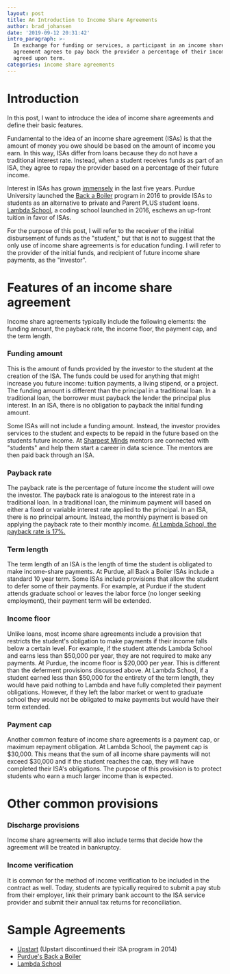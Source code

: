 ```yaml
---
layout: post
title: An Introduction to Income Share Agreements
author: brad_johansen
date: '2019-09-12 20:31:42'
intro_paragraph: >-
  In exchange for funding or services, a participant in an income share
  agreement agrees to pay back the provider a percentage of their income over an
  agreed upon term.
categories: income share agreements
---
```

# Introduction

In this post, I want to introduce the idea of income share agreements and define their basic features.

Fundamental to the idea of an income share agreement (ISAs) is that the amount of money you owe should be based on the amount of income you earn. In this way, ISAs differ from loans because they do not have a traditional interest rate. Instead, when a student receives funds as part of an ISA, they agree to repay the provider based on a percentage of their future income. 

Interest in ISAs has grown [immensely](https://trends.google.com/trends/explore?date=all&geo=US&q=income%20share%20agreements) in the last five years. Purdue University launched the [Back a Boiler](https://purdue.edu/backaboiler/) program in 2016 to provide ISAs to students as an alternative to private and Parent PLUS student loans. [Lambda School](http://lambdaschoolc.om), a coding school launched in 2016, eschews an up-front tuition in favor of ISAs. 

For the purpose of this post, I will refer to the receiver of the initial disbursement of funds as the "student," but that is not to suggest that the only use of income share agreements is for education funding. I will refer to the provider of the initial funds, and recipient of future income share payments, as the "investor". 

# Features of an income share agreement

Income share agreements typically include the following elements: the funding amount, the payback rate, the income floor, the payment cap, and the term length.

### Funding amount 

This is the amount of funds provided by the investor to the student at the creation of the ISA. The funds could be used for anything that might increase you future income: tuition payments, a living stipend, or a project. The funding amount is different than the principal in a traditional loan. In a traditional loan, the borrower must payback the lender the principal plus interest. In an ISA, there is no obligation to payback the initial funding amount.

Some ISAs will not include a funding amount. Instead, the investor provides services to the student and expects to be repaid in the future based on the students future income. At [Sharpest Minds](https://www.sharpestminds.com/)  mentors are connected with "students" and help them start a career in data science. The mentors are then paid back through an ISA.

### Payback rate

The payback rate is the percentage of future income the student will owe the investor. The payback rate is analogous to the interest rate in a traditional loan. In a traditional loan, the minimum payment will based on either a fixed or variable interest rate applied to the principal. In an ISA, there is no principal amount. Instead, the monthly payment is based on applying the payback rate to their monthly income. [At Lambda School, the payback rate is 17%.](https://lambdaschool.com/faq#isa)

### Term length

The term length of an ISA is the length of time the student is obligated to make income-share payments. At Purdue, all Back a Boiler ISAs include a standard 10 year term. Some ISAs include provisions that allow the student to defer some of their payments. For example, at Purdue if the student attends graduate school or leaves the labor force (no longer seeking employment), their payment term will be extended.

### Income floor

Unlike loans, most income share agreements include a provision that restricts the student's obligation to make payments if their income falls below a certain level. For example, if the student attends Lambda School and earns less than $50,000 per year, they are not required to make any payments. At Purdue, the income floor is $20,000 per year. This is different than the deferment provisions discussed above. At Lambda School, if a student earned less than $50,000 for the entirety of the term length, they would have paid nothing to Lambda and have fully completed their payment obligations. However, if they left the labor market or went to graduate school they would not be obligated to make payments but would have their term extended.

### Payment cap

Another common feature of income share agreements is a payment cap, or maximum repayment obligation. At Lambda School, the payment cap is $30,000. This means that the sum of all income share payments will not exceed $30,000 and if the student reaches the cap, they will have completed their ISA's obligations. The purpose of this provision is to protect students who earn a much larger income than is expected. 

# Other common provisions

### Discharge provisions

Income share agreements will also include terms that decide how the agreement will be treated in bankruptcy.

### Income verification

It is common for the method of income verification to be included in the contract as well. Today, students are typically required to submit a pay stub from their employer, link their primary bank account to the ISA service provider and submit their annual tax returns for reconciliation.

# Sample Agreements

* [Upstart](https://www.upstart.com/funding_terms) (Upstart discontinued their ISA program in 2014)
* [Purdue's Back a Boiler](https://purdue.edu/backaboiler/disclosure/contract.html)
* [Lambda School](https://leif.org/api/products/5b5b8bd0e59b743f9a086ed9/pdf)
